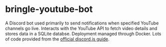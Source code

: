 # bringle-youtube-bot
A Discord bot used primarily to send notifications when specified YouTube channels go live. Interacts with the YouTube API to fetch video details and stores data in a SQLite databse. Deployment managed through Docker. Lots of code provided from the [official discord.js guide](https://discordjs.guide/).